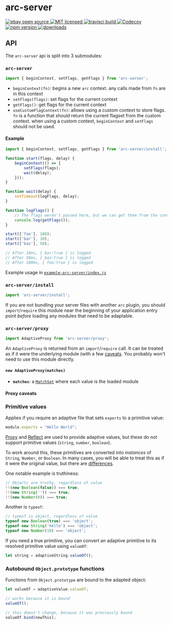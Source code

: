 # arc-server

<a href="https://www.ebay.com">
   <img src="https://img.shields.io/badge/ebay-open%20source-01d5c2.svg" alt="ebay open source"/>
</a>
<a href="https://img.shields.io/github/license/eBay/arc.svg">
   <img src="https://img.shields.io/github/license/eBay/arc.svg" alt="MIT licensed"/>
</a>
<a href="https://travis-ci.org/eBay/arc">
   <img src="https://travis-ci.org/eBay/arc.svg?branch=master" alt="travisci build"/>
</a>
<a href="https://codecov.io/gh/eBay/arc/list/master/packages/arc-server">
  <img src="https://codecov.io/gh/eBay/arc/branch/master/graph/badge.svg" alt="Codecov" />
</a>
<a href="https://www.npmjs.com/package/arc-server">
   <img src="https://img.shields.io/npm/v/arc-server/next.svg" alt="npm version"/>
</a>
<a href="http://npm-stat.com/charts.html?package=arc-server">
   <img src="https://img.shields.io/npm/dm/arc-server.svg" alt="downloads"/>
</a>

## API

The `arc-server` api is split into 3 submodules:

### `arc-server`

```js
import { beginContext, setFlags, getFlags } from 'arc-server';
```

- `beginContext(fn)`: begins a new `arc` context.  any calls made from `fn` are in this context
- `setFlags(flags)`: set flags for the current context
- `getFlags()`: get flags for the current context
- `useCustomFlagContext(fn)`: allows using a custom context to store flags.  `fn` is a function that should return the current flagset from the custom context. when using a custom context, `beginContext` and `setFlags` should not be used.

#### Example

```js
import { beginContext, setFlags, getFlags } from 'arc-server/install';

function start(flags, delay) {
    beginContext(() => {
        setFlags(flags);
        wait(delay);
    }));
}

function wait(delay) {
    setTimeout(logFlags, delay);
}

function logFlags() {
    // The flags weren't passed here, but we can get them from the context
    console.log(getFlags());
}

start(['foo'], 100);
start(['bar'], 10);
start(['baz'], 50);

// After 10ms, { bar:true } is logged
// After 50ms, { baz:true } is logged
// After 100ms, { foo:true } is logged
```

Example usage in [`example-arc-server/index.js`](../example-arc-server/index.js)



### `arc-server/install`

```js
import 'arc-server/install';
```

If you are not bundling your server files with another `arc` plugin, you should `import`/`require` this module near the beginning of your application entry point _before_ loading any modules that need to be adaptable.  

### `arc-server/proxy`

```js
import AdaptiveProxy from 'arc-server/proxy';
```

An `AdaptiveProxy` is returned from an `import`/`require` call.  It can be treated as if it were the underlying module (with a few [caveats](#proxy-caveats).  You probably won't need to use this module directly.  

#### `new AdaptiveProxy(matches)`

- **`matches`**: a [`MatchSet`](../arc-resolver/README.md#matchset) where each value is the loaded module

#### Proxy caveats

### Primitive values
Applies if you require an adaptive file that sets `exports` to a primitive value:

```js
module.exports = "Hello World";
```

[Proxy](https://developer.mozilla.org/en-US/docs/Web/JavaScript/Reference/Global_Objects/Proxy) and [Reflect](https://developer.mozilla.org/en-US/docs/Web/JavaScript/Reference/Global_Objects/Reflect) are used to provide adaptive values, but these do not support primitive values (`string`, `number`, `boolean`).    

To work around this, these primitives are converted into _instances_ of `String`, `Number`, or `Boolean`.  In many cases, you will be able to treat this as if it were the original value, but there are [differences](https://developer.mozilla.org/en-US/docs/Web/JavaScript/Reference/Global_Objects/String#Distinction_between_string_primitives_and_String_objects).

One notable example is truthiness:
```js
// Objects are truthy, regardless of value
!!(new Boolean(false)) === true;
!!(new String('')) === true;
!!(new Number(0)) === true;
```

Another is `typeof`:
```js
// typeof is object, regardless of value
typeof new Boolean(true) === 'object';
typeof new String('hello') === 'object';
typeof new Number(10) === 'object';
```

If you need a true primitive, you can convert an adaptive primitive to its resolved primitive value using `valueOf`:

```js
let string = adaptiveString.valueOf();
```

### Autobound `Object.prototype` functions

Functions from `Object.prototype` are bound to the adapted object:

```js
let valueOf = adaptiveValue.valueOf;

// works because it is bound
valueOf();

// this doesn't change, because it was previously bound
valueOf.bind(newThis);
```